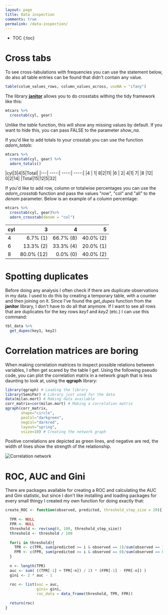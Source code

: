 ```yaml
---
layout: page
title: Data inspection
comments: true
permalink: /data-inspection/
---
```


* TOC
{:toc}

# Cross tabs

To see cross-tabulations with frequencies you can use the statement below, do also all table entries can be found that didn't contain any value.

```r
table(colum_values_rows, column_values_across, useNA = "ifany")
```

The library **[janitor](https://www.rdocumentation.org/packages/janitor)** allows you to do crosstabs withing the tidy framework like this:
```r
mtcars %>% 
  crosstab(cyl, gear)
```
Unlike the _table_ function, this will show any missing values by default. If you want to hide this, you can pass FALSE to the parameter _show_na_. 

If you'd like to add totals to your crosstab you can use the function _adorn_totals_:
```r
mtcars %>% 
  crosstab(cyl, gear) %>% 
  adorn_totals() 
```

|cyl|3|4|5|Total|
|---| ----:| ----:| ----:|
|4    | 1| 8|2|11|
|6    | 2| 4|1| 7|
|8    |12| 0|2|14|
|Total|15|12|5|32|

If you'd like to add row, column or totalwise percentages you can use the _adorn_crosstab_ function and pass the values "row", "col" and "all" to the _denom_ parameter. Below is an example of a column percentage:
```r
mtcars %>% 
  crosstab(cyl, gear)%>% 
  adorn_crosstab(denom = "col")
```

|cyl|3|4|5|
|---| ----:| ----:| ----:|
|4| 6.7%  (1)|66.7% (8)|40.0% (2)|
|6|13.3%  (2)|33.3% (4)|20.0% (1)|
|8|80.0% (12)| 0.0% (0)|40.0% (2)|

# Spotting duplicates

Before doing any analysis I often check if there are duplicate observations in my data. I used to do this by creating a temporary table, with a counter and then joining on it. Since I've found the _get_dupes_ function from the **janitor** library, I don't have to do all that anymore. If I want to see all rows that are duplicates for the key rows _key1_ and _key2_ (etc.) I can use this command:
```r
tbl_data %>%
  get_dupes(key1, key2)
```

# Correlation matrices are boring

When making correlation matrices to inspect possible relations between variables, I often get scared by the table I get. Using the following pseudo code, you can plot the correlation matrix in a network graph that is less daunting to look at, using the **qgraph** library:

```r
library(qgraph) # Loading the library
library(SemiPar) # Library just used for the data
data(milan.mort) # Making data available
corr_matrix=cor(milan.mort) # Making a correlation matrix
qgraph(corr_matrix,
       shape="circle",
       posCol="darkgreen",
       negCol="darkred",
       layout="spring",
       vsize=10) # Creating the network graph
```

Positive correlations are depicted as green lines, and negative are red, the width of lines show the strength of the relationship.

<img src="/_pages/snippets-and-tips/data-inspection/correlation-network.png" alt="Correlation network" align="center"/>

# ROC, AUC and Gini

There are packages available for creating a ROC and calculating the AUC and Gini statistic, but since I don't like installing and loading packages for every small thingy I created my own function for doing exactly that:
```r
create_ROC <- function(observed, predicted, threshold_step_size = 20){
  
  TPR <- NULL
  FPR <- NULL
  threshold <- rev(seq(0, 100, threshold_step_size))
  threshold <- threshold / 100
  
  for(i in threshold){
    TPR <- c(TPR, sum(predicted >= i & observed == 1)/sum(observed == 1))
    FPR <- c(FPR, sum(predicted >= i & observed == 0)/sum(observed == 0))
  }
  
  n <- length(TPR)
  auc <- sum( ((TPR[-1] + TPR[-n]) / 2) * (FPR[-1] - FPR[-n]) )
  gini <- 2 * auc - 1
  
  roc <- list(auc = auc,
              gini= gini,
              roc_data = data_frame(threshold, TPR, FPR))
  
  return(roc)
}
```
